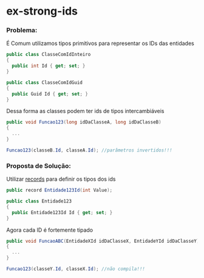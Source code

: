 # ex-strong-ids
### Problema:
É Comum utilizamos tipos primitivos para representar os IDs das entidades

```cs Example
public class ClasseComIdInteiro
{
  public int Id { get; set; }
}

public class ClasseComIdGuid
{
  public Guid Id { get; set; }
}
```

Dessa forma as classes podem ter ids de tipos intercambiáveis

```cs Example
public void Funcao123(long idDaClasseA, long idDaClasseB)
{
  ...
}

Funcao123(classeB.Id, classeA.Id); //parâmetros invertidos!!!
```

### Proposta de Solução:
Utilizar [records](https://docs.microsoft.com/en-us/dotnet/csharp/whats-new/tutorials/records) para definir os tipos dos ids

```cs Example
public record Entidade123Id(int Value);

public class Entidade123
{
  public Entidade123Id Id { get; set; }
}
```

Agora cada ID é fortemente tipado

```cs Example
public void FuncaoABC(EntidadeXId idDaClasseX, EntidadeYId idDaClasseY)
{
  ...
}

Funcao123(classeY.Id, classeX.Id); //não compila!!!
```
